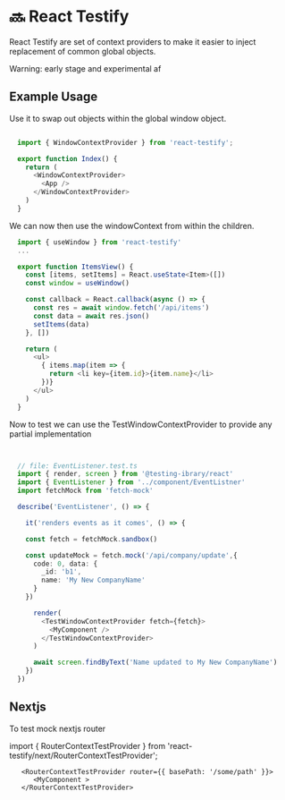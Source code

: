 # :soon: React Testify

React Testify are set of context providers to make it easier to inject replacement of common global objects.

Warning: early stage and experimental af

## Example Usage

Use it to swap out objects within the global window object.


```typescript

  import { WindowContextProvider } from 'react-testify';

  export function Index() {
    return (
      <WindowContextProvider>
        <App />
      </WindowContextProvider>
    )
  }
```

We can now then use the windowContext from within the children.


```typescript
  import { useWindow } from 'react-testify'
  ...

  export function ItemsView() {
    const [items, setItems] = React.useState<Item>([])
    const window = useWindow()

    const callback = React.callback(async () => {
      const res = await window.fetch('/api/items')
      const data = await res.json()
      setItems(data)
    }, [])

    return (
      <ul>
        { items.map(item => {
          return <li key={item.id}>{item.name}</li>
        })}
      </ul>
    )
  }

```

Now to test we can use the TestWindowContextProvider to provide any partial implementation

```typescript


  // file: EventListener.test.ts
  import { render, screen } from '@testing-ibrary/react'
  import { EventListener } from '../component/EventListner'
  import fetchMock from 'fetch-mock'

  describe('EventListener', () => {

    it('renders events as it comes', () => {

    const fetch = fetchMock.sandbox()

    const updateMock = fetch.mock('/api/company/update',{
      code: 0, data: {
        _id: 'b1',
        name: 'My New CompanyName'
      }
    })

      render(
        <TestWindowContextProvider fetch={fetch}>
          <MyComponent />
        </TestWindowContextProvider>
      )

      await screen.findByText('Name updated to My New CompanyName')
    })
  })


```

## Nextjs

To test mock nextjs router

import { RouterContextTestProvider } from 'react-testify/next/RouterContextTestProvider';

```
   <RouterContextTestProvider router={{ basePath: '/some/path' }}>
      <MyComponent >
   </RouterContextTestProvider>
```




